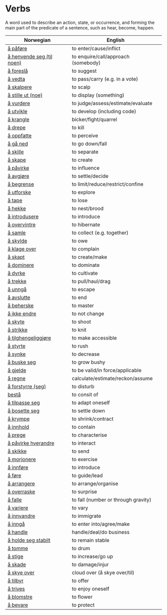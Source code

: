 # Verbs

A word used to describe an action, state, or occurrence, and forming the main part of the predicate of a sentence, such as hear, become, happen.

| Norwegian | English |
| --- | --- |
| [å påføre](https://www.ordnett.no/search?language=no&phrase=å%20påføre) | to enter/cause/inflict |
| [å henvende seg (til noen)](https://www.ordnett.no/search?language=no&phrase=å%20henvende%20seg%20(til%20noen)) | to enquire/call/approach (somebody) |
| [å foreslå](https://www.ordnett.no/search?language=no&phrase=å%20foreslå) | to suggest |
| [å vedta](https://www.ordnett.no/search?language=no&phrase=å%20vedta) | to pass/carry (e.g. in a vote) |
| [å skalpere](https://www.ordnett.no/search?language=no&phrase=å%20skalpere) | to scalp |
| [å stille ut (noe)](https://www.ordnett.no/search?language=no&phrase=å%20stille%20ut%20(noe)) | to display (something) |
| [å vurdere](https://www.ordnett.no/search?language=no&phrase=å%20vurdere) | to judge/assess/estimate/evaluate |
| [å utvikle](https://www.ordnett.no/search?language=no&phrase=å%20utvikle) | to develop (including code) |
| [å krangle](https://www.ordnett.no/search?language=no&phrase=å%20krangle) | bicker/fight/quarrel |
| [å drepe](https://www.ordnett.no/search?language=no&phrase=å%20drepe) | to kill |
| [å oppfatte](https://www.ordnett.no/search?language=no&phrase=å%20oppfatte) | to perceive |
| [å gå ned](https://www.ordnett.no/search?language=no&phrase=å%20gå%20ned) | to go down/fall |
| [å skille](https://www.ordnett.no/search?language=no&phrase=å%20skille) | to separate |
| [å skape](https://www.ordnett.no/search?language=no&phrase=å%20skape) | to create |
| [å påvirke](https://www.ordnett.no/search?language=no&phrase=å%20påvirke) | to influence |
| [å avgjøre](https://www.ordnett.no/search?language=no&phrase=å%20avgjøre) | to settle/decide |
| [å begrense](https://www.ordnett.no/search?language=no&phrase=å%20begrense) | to limit/reduce/restrict/confine |
| [å utforske](https://www.ordnett.no/search?language=no&phrase=å%20utforske) | to explore |
| [å tape](https://www.ordnett.no/search?language=no&phrase=å%20tape) | to lose |
| [å hekke](https://www.ordnett.no/search?language=no&phrase=å%20hekke) | to nest/brood |
| [å introdusere](https://www.ordnett.no/search?language=no&phrase=å%20introdusere) | to introduce |
| [å overvintre](https://www.ordnett.no/search?language=no&phrase=å%20overvintre) | to hibernate |
| [å samle](https://www.ordnett.no/search?language=no&phrase=å%20samle) | to collect (e.g. together) |
| [å skylde](https://www.ordnett.no/search?language=no&phrase=å%20skylde) | to owe |
| [å klage over](https://www.ordnett.no/search?language=no&phrase=å%20klage%20over) | to complain |
| [å skapt](https://www.ordnett.no/search?language=no&phrase=å%20skapt) | to create/make |
| [å dominere](https://www.ordnett.no/search?language=no&phrase=å%20dominere) | to dominate |
| [å dyrke](https://www.ordnett.no/search?language=no&phrase=å%20dyrke) | to cultivate |
| [å trekke](https://www.ordnett.no/search?language=no&phrase=å%20trekke) | to pull/haul/drag |
| [å unngå](https://www.ordnett.no/search?language=no&phrase=å%20unngå) | to escape |
| [å avslutte](https://www.ordnett.no/search?language=no&phrase=å%20avslutte) | to end |
| [å beherske](https://www.ordnett.no/search?language=no&phrase=å%20beherske) | to master |
| [å ikke endre](https://www.ordnett.no/search?language=no&phrase=å%20ikke%20endre) | to not change |
| [å skyte](https://www.ordnett.no/search?language=no&phrase=å%20skyte) | to shoot |
| [å strikke](https://www.ordnett.no/search?language=no&phrase=å%20strikke) | to knit |
| [å tilghengeliggjøre](https://www.ordnett.no/search?language=no&phrase=å%20tilghengeliggjøre) | to make accessible |
| [å styrte](https://www.ordnett.no/search?language=no&phrase=å%20styrte) | to rush |
| [å synke](https://www.ordnett.no/search?language=no&phrase=å%20synke) | to decrease |
| [å buske seg](https://www.ordnett.no/search?language=no&phrase=å%20buske%20seg) | to grow bushy |
| [å gjelde](https://www.ordnett.no/search?language=no&phrase=å%20gjelde) | to be valid/in force/applicable |
| [å regne](https://www.ordnett.no/search?language=no&phrase=å%20regne) | calculate/estimate/reckon/assume |
| [å forstyrre (seg)](https://www.ordnett.no/search?language=no&phrase=å%20forstyrre%20(seg)) | to disturb |
| [bestå](https://www.ordnett.no/search?language=no&phrase=bestå) | to consit of |
| [å tilpasse seg](https://www.ordnett.no/search?language=no&phrase=å%20tilpasse%20seg) | to adapt oneself |
| [å bosette seg](https://www.ordnett.no/search?language=no&phrase=å%20bosette%20seg) | to settle down |
| [å krympe](https://www.ordnett.no/search?language=no&phrase=å%20krympe) | to shrink/contract |
| [å innhold](https://www.ordnett.no/search?language=no&phrase=å%20innhold) | to contain |
| [å prege](https://www.ordnett.no/search?language=no&phrase=å%20prege) | to characterise |
| [å påvirke hverandre](https://www.ordnett.no/search?language=no&phrase=å%20påvirke%20hverandre) | to interact |
| [å skikke](https://www.ordnett.no/search?language=no&phrase=å%20skikke) | to send |
| [å morjonere](https://www.ordnett.no/search?language=no&phrase=å%20morjonere) | to exercise |
| [å innføre](https://www.ordnett.no/search?language=no&phrase=å%20innføre) | to introduce |
| [å føre](https://www.ordnett.no/search?language=no&phrase=å%20føre) | to guide/lead |
| [å arrangere](https://www.ordnett.no/search?language=no&phrase=å%20arrangere) | to arrange/organise |
| [å overraske](https://www.ordnett.no/search?language=no&phrase=å%20overraske) | to surprise |
| [å falle](https://www.ordnett.no/search?language=no&phrase=å%20falle) | to fall (number or through gravity) |
| [å variere](https://www.ordnett.no/search?language=no&phrase=å%20variere) | to vary |
| [å innvandre](https://www.ordnett.no/search?language=no&phrase=å%20innvandre) | to immigrate |
| [å inngå](https://www.ordnett.no/search?language=no&phrase=å%20inngå) | to enter into/agree/make |
| [å handle](https://www.ordnett.no/search?language=no&phrase=å%20handle) | handle/deal/do business |
| [å holde seg stabilt](https://www.ordnett.no/search?language=no&phrase=å%20holde%20seg%20stabilt) | to remain stable |
| [å tomme](https://www.ordnett.no/search?language=no&phrase=å%20tomme) | to drum |
| [å stige](https://www.ordnett.no/search?language=no&phrase=å%20stige) | to increase/go up |
| [å skade](https://www.ordnett.no/search?language=no&phrase=å%20skade) | to damage/injur |
| [å skye over](https://www.ordnett.no/search?language=no&phrase=å%20skye%20over) | cloud over (å skye over/til) |
| [å tilbyr](https://www.ordnett.no/search?language=no&phrase=å%20tilbyr) | to offer |
| [å trives](https://www.ordnett.no/search?language=no&phrase=å%20trives) | to enjoy oneself |
| [å blomstre](https://www.ordnett.no/search?language=no&phrase=å%20blomstre) | to flower |
| [å bevare](https://www.ordnett.no/search?language=no&phrase=å%20bevare) | to protect |

